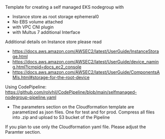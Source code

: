 Template for creating a self managed EKS nodegroup with
- Instance store as root storage ephemeral0
- No EBS volume attached
- with VPC CNI plugin
- with Multus 7 additional Interface

Additional details on Instance store please read
- https://docs.aws.amazon.com/AWSEC2/latest/UserGuide/InstanceStorage.html
- https://docs.aws.amazon.com/AWSEC2/latest/UserGuide/device_naming.html?icmpid=docs_ec2_console
- https://docs.aws.amazon.com/AWSEC2/latest/UserGuide/ComponentsAMIs.html#storage-for-the-root-device


Using CodePipeline: https://github.com/rolvhil/CodePipeline/blob/main/selfmanaged-nodegroup-pipeline.yaml
- The parameters section on the Cloudformation template are parametized as json files. One for test and for prod. Compress all files into .zip and upload to S3 bucket of the Pipeline

If you plan to use only the Cloudformation yaml file. Please adjust the Paramter section.
